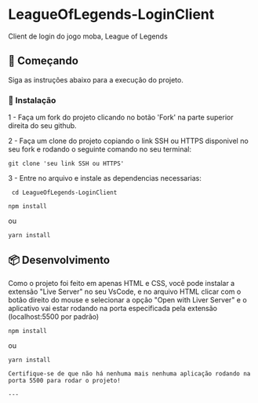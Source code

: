 # LeagueOfLegends-LoginClient

Client de login do jogo moba, League of Legends

## 🚀 Começando

Siga as instruções abaixo para a execução do projeto.

### 🔧 Instalação

1 -
  Faça um fork do projeto clicando no botão 'Fork' na parte superior direita do seu github.

2 -
   Faça um clone do projeto copiando o link SSH ou HTTPS disponivel no seu fork e rodando o seguinte comando no seu terminal:
   ```
   git clone 'seu link SSH ou HTTPS'
   ```
3 -
  Entre no arquivo e instale as dependencias necessarias:
  ```
   cd LeagueOfLegends-LoginClient

  ```
   ```
   npm install
  ```
  ou
   ```
   yarn install
  ```
  
## 📦 Desenvolvimento

Como o projeto foi feito em apenas HTML e CSS, você pode instalar a extensão "Live Server" no seu VsCode, e no arquivo HTML clicar com o botão
direito do mouse e selecionar a opção "Open with Liver Server" e o aplicativo vai estar rodando na porta especificada pela extensão (localhost:5500 por padrão)

```
npm install
```
ou
```
yarn install
```

```
Certifique-se de que não há nenhuma mais nenhuma aplicação rodando na porta 5500 para rodar o projeto!

---
